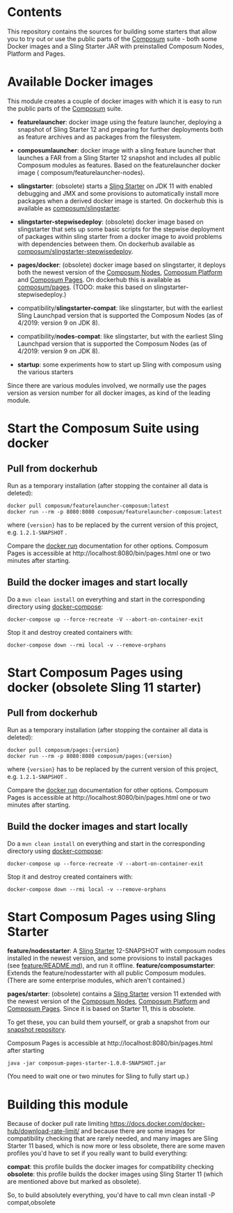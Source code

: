 # Contents

This repository contains the sources for building some starters that allow you to try out or use the public parts
of the [Composum](http://composum.com/) suite - both some Docker images and a Sling Starter JAR with preinstalled
Composum Nodes, Platform and Pages.

# Available Docker images

This module creates a couple of docker images with which it is easy to run the public parts of the [Composum](http://composum.com/) suite.

- **featurelauncher**: docker image using the feature launcher, deploying a snapshot of Sling Starter 12 and preparing
  for further deployments both as feature archives and as packages from the filesystem.

- **composumlauncher**: docker image with a sling feature launcher that launches a FAR from a Sling Starter 12 snapshot
  and includes all public Composum modules as features. Based on the featurelauncher docker image (
  composum/featurelauncher-nodes).

- **slingstarter**: (obsolete) starts a [Sling Starter](https://github.com/apache/sling-org-apache-sling-starter) on JDK 11 with enabled debugging and JMX and some provisions to automatically install more packages when a derived docker image is started. On dockerhub this is available as [composum/slingstarter](https://cloud.docker.com/u/composum/repository/docker/composum/slingstarter).

- **slingstarter-stepwisedeploy**: (obsolete) docker image based on slingstarter that sets up some basic scripts for the stepwise deployment of packages within sling starter from a docker image to avoid problems with dependencies between them. On dockerhub available as [composum/slingstarter-stepwisedeploy](https://cloud.docker.com/u/composum/repository/docker/composum/slingstarter-stepwisedeploy).

- **pages/docker**: (obsolete) docker image based on slingstarter, it deploys both the newest version of the [Composum Nodes](https://github.com/ist-dresden/composum), [Composum Platform](https://github.com/ist-dresden/composum-platform) and [Composum Pages](https://github.com/ist-dresden/composum-pages). On dockerhub this is available as [composum/pages](https://cloud.docker.com/u/composum/repository/docker/composum/pages). (TODO: make this based on slingstarter-stepwisedeploy.)

- compatibility/**slingstarter-compat**: like slingstarter, but with the earliest Sling Launchpad version that is supported the Composum Nodes (as of 4/2019: version 9 on JDK 8).

- compatibility/**nodes-compat**: like slingstarter, but with the earliest Sling Launchpad version that is supported the Composum Nodes (as of 4/2019: version 9 on JDK 8).

- **startup**: some experiments how to start up Sling with composum using the various starters

Since there are various modules involved, we normally use the pages version as version number for all docker images, as kind of the leading module.

# Start the Composum Suite using docker

## Pull from dockerhub

Run as a temporary installation (after stopping the container all data is deleted):

    docker pull composum/featurelauncher-composum:latest
    docker run --rm -p 8080:8080 composum/featurelauncher-composum:latest

where `{version}` has to be replaced by the current version of this project, e.g. `1.2.1-SNAPSHOT` .

Compare the [docker run](https://docs.docker.com/engine/reference/run/) documentation for other options.
Composum Pages is accessible at http://localhost:8080/bin/pages.html one or two minutes after starting.

## Build the docker images and start locally

Do a `mvn clean install` on everything and start in the corresponding directory using [docker-compose](https://docs.docker.com/compose/):

    docker-compose up --force-recreate -V --abort-on-container-exit

Stop it and destroy created containers with:

    docker-compose down --rmi local -v --remove-orphans

# Start Composum Pages using docker (obsolete Sling 11 starter)

## Pull from dockerhub

Run as a temporary installation (after stopping the container all data is deleted):

    docker pull composum/pages:{version}
    docker run --rm -p 8080:8080 composum/pages:{version}

where `{version}` has to be replaced by the current version of this project, e.g. `1.2.1-SNAPSHOT` .

Compare the [docker run](https://docs.docker.com/engine/reference/run/) documentation for other options.
Composum Pages is accessible at http://localhost:8080/bin/pages.html one or two minutes after starting.

## Build the docker images and start locally

Do a `mvn clean install` on everything and start in the corresponding directory using [docker-compose](https://docs.docker.com/compose/):

    docker-compose up --force-recreate -V --abort-on-container-exit

Stop it and destroy created containers with:

    docker-compose down --rmi local -v --remove-orphans

# Start Composum Pages using Sling Starter

**feature/nodesstarter**: A [Sling Starter](https://github.com/apache/sling-org-apache-sling-starter) 12-SNAPSHOT with composum nodes installed in the newest version, and some provisions to install packages (see [feature/README.md](feature/README.md)), and run it offline.
**feature/composumstarter**: Extends the feature/nodesstarter with all public Composum modules. (There are some enterprise modules, which aren't contained.) 

**pages/starter**: (obsolete) contains a [Sling Starter](https://github.com/apache/sling-org-apache-sling-starter) version 11
extended with the newest version of the [Composum Nodes](https://github.com/ist-dresden/composum), [Composum Platform](https://github.com/ist-dresden/composum-platform) and [Composum Pages](https://github.com/ist-dresden/composum-pages). Since it is based on Starter 11, this is obsolete.

To get these, you can build them yourself, or grab a snapshot from our [snapshot repository](https://build.ist-software.com/nexus/#browse/browse:maven-snapshots:com%2Fcomposum%2Fpages%2Fcomposum-launcher-pages-starter).

Composum Pages is accessible at http://localhost:8080/bin/pages.html after starting

    java -jar composum-pages-starter-1.0.0-SNAPSHOT.jar

(You need to wait one or two minutes for Sling to fully start up.)

# Building this module

Because of docker pull rate limiting
https://docs.docker.com/docker-hub/download-rate-limit/ 
and because there are some images for compatibility checking that are rarely needed, and many images are Sling Starter 11 based, which is now more or less obsolete, there are some maven profiles you'd have to set if you really want to build everything:

**compat**: this profile builds the docker images for compatibility checking
**obsolete**: this profile builds the docker images using Sling Starter 11 (which are mentioned above but marked as obsolete).

So, to build absolutely everything, you'd have to call
mvn clean install -P compat,obsolete
